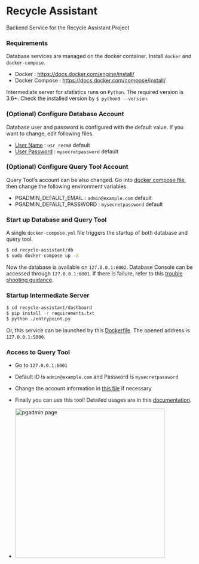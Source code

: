 # Recycle Assistant

Backend Service for the Recycle Assistant Project

### Requirements

Database services are managed on the docker container. Install `docker` and `docker-compose`.

- Docker : https://docs.docker.com/engine/install/
- Docker Compose : https://docs.docker.com/compose/install/

Intermediate server for statistics runs on `Python`. The required version is 3.6+. Check the installed version by `$ python3 --version`.

### (Optional) Configure Database Account

Database user and password is configured with the default value. If you want to change, edit following files.

- [User Name](./db/psql/postgres-user) : `usr_recm8` default
- [User Password](./db/psql/postgres-passwd) : `mysecretpassword` default

### (Optional) Configure Query Tool Account

Query Tool's account can be also changed. Go into [docker compose file](./db/docker-compose.yml), then change the following environment variables.

- PGADMIN_DEFAULT_EMAIL : `admin@example.com` default
- PGADMIN_DEFAULT_PASSWORD : `mysecretpassword` default

### Start up Database and Query Tool

A single `docker-compose.yml` file triggers the startup of both database and query tool.

```sh
$ cd recycle-assistant/db
$ sudo docker-compose up -d
```

Now the database is available on `127.0.0.1:6002`.
Database Console can be accessed through `127.0.0.1:6001`.
If there is failure, refer to this [trouble shooting guidance](./db/README#trouble-shooting).

### Startup Intermediate Server

```sh
$ cd recycle-assistant/dashboard
$ pip install -r requirements.txt
$ python ./entrypoint.py
```

Or, this service can be launched by this [Dockerfile](dashboard/Dockerfile).
The opened address is `127.0.0.1:5000`.

### Access to Query Tool

- Go to `127.0.0.1:6001`
- Default ID is `admin@example.com` and Password is `mysecretpassword`
- Change the account information in [this file](./db/docker-compose.yml)
    if necessary
- Finally you can use this tool! Detailed usages are in this [documentation](https://www.pgadmin.org/docs/pgadmin4/development/index.html).

- <img src="https://user-images.githubusercontent.com/59322692/145396802-e2e450c4-e3d0-496d-8619-75b7389d4a67.jpg"
alt="pgadmin page" style="width: 400px;" />